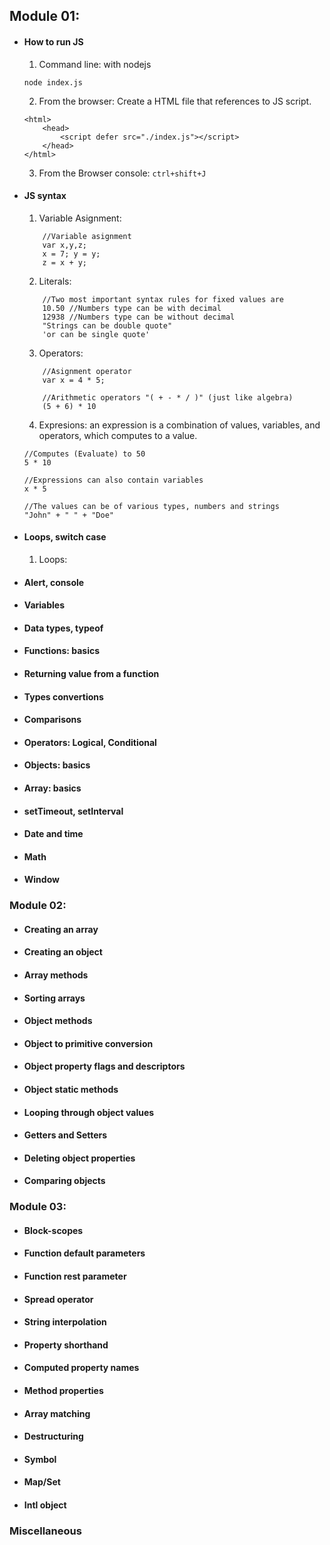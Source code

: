## Module 01:
- #### How to run JS
	1. Command line: with nodejs
	```
	node index.js
	```
	2. From the browser: Create a HTML file that references to JS script.
	```
	<html>
    	<head>
        	<script defer src="./index.js"></script>
    	</head>
	</html>
	```
	3. From the Browser console: ```ctrl+shift+J```
- #### JS syntax
	1. Variable Asignment:
	```
		//Variable asignment
		var x,y,z;
		x = 7; y = y;
		z = x + y;
	```
	2. Literals:
	```
		//Two most important syntax rules for fixed values are
		10.50 //Numbers type can be with decimal
		12938 //Numbers type can be without decimal
		"Strings can be double quote"
		'or can be single quote'
	```
	3. Operators:
	```
		//Asignment operator
		var x = 4 * 5;
		
		//Arithmetic operators "( + - * / )" (just like algebra)
		(5 + 6) * 10
	```
	4. Expresions: an expression is a combination of values, variables, and operators, which computes to a value.
	```
	//Computes (Evaluate) to 50
	5 * 10
	
	//Expressions can also contain variables
	x * 5
	
	//The values can be of various types, numbers and strings
	"John" + " " + "Doe"
	```
- #### Loops, switch case
	1. Loops: 
- #### Alert, console
- #### Variables
- #### Data types, typeof
- #### Functions: basics
- #### Returning value from a function
- #### Types convertions
- #### Comparisons
- #### Operators: Logical, Conditional
- #### Objects: basics
- #### Array: basics
- #### setTimeout, setInterval
- #### Date and time
- #### Math
- #### Window
### Module 02:
- #### Creating an array
- #### Creating an object
- #### Array methods
- #### Sorting arrays
- #### Object methods
- #### Object to primitive conversion
- #### Object property flags and descriptors
- #### Object static methods
- #### Looping through object values
- #### Getters and Setters
- #### Deleting object properties
- #### Comparing objects
### Module 03:
- #### Block-scopes
- #### Function default parameters
- #### Function rest parameter
- #### Spread operator
- #### String interpolation
- #### Property shorthand
- #### Computed property names
- #### Method properties
- #### Array matching
- #### Destructuring
- #### Symbol
- #### Map/Set
- #### Intl object

### Miscellaneous


